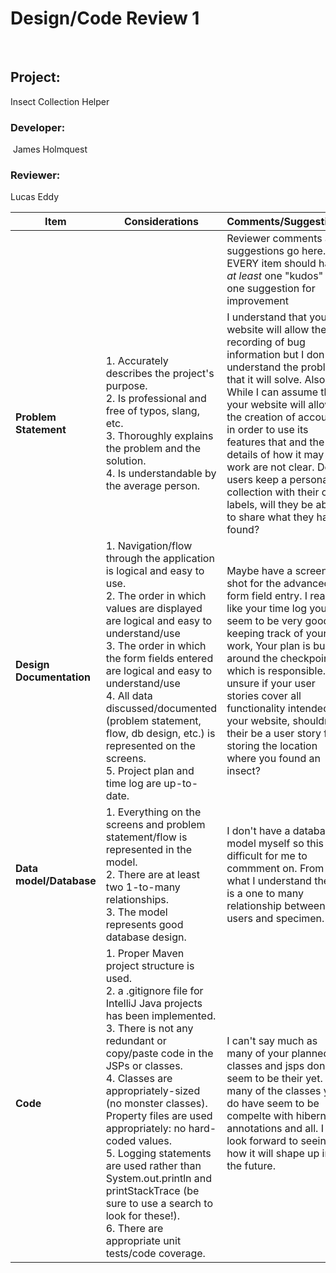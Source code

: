 # Design/Code Review 1
​
## Project:
​Insect Collection Helper
### Developer:
​ James Holmquest
### Reviewer:
​Lucas Eddy

|Item |Considerations| Comments/Suggestions|
|--------|---------|---|
|||Reviewer comments and suggestions go here. EVERY item should have *at least* one "kudos" and one suggestion for improvement|
|**Problem Statement**|1. Accurately describes the project's purpose.<br> 2. Is professional and free of typos, slang, etc.<br> 3. Thoroughly explains the problem and the solution.<br> 4. Is understandable by the average person.|I understand that your website will allow the recording of bug information but I don't understand the problem that it will solve. Also While I can assume that your website will allow the creation of accounts in order to use its features that and the details of how it may work are not clear. Do users keep a personal collection with their own labels, will they be able to share what they have found? |
|**Design Documentation**|1. Navigation/flow through the application is logical and easy to use. <br>2. The order in which values are displayed are logical and easy to understand/use <br>3. The order in which the form fields entered are logical and easy to understand/use<br>4. All data discussed/documented (problem statement, flow, db design, etc.) is represented on the screens. <br>5. Project plan and time log are up-to-date. |Maybe have a screen shot for the advanced form field entry. I really like your time log you seem to be very good at keeping track of your work, Your plan is built around the checkpoints which is responsible. I'm unsure if your user stories cover all functionality intended for your website, shouldn't their be a user story for storing the location where you found an insect? |
|**Data model/Database**|1. Everything on the screens and problem statement/flow is represented in the model. <br> 2. There are at least two 1-to-many relationships.<br> 3. The model represents good database design. <br>|I don't have a database model myself so this is difficult for me to commment on. From what I understand their is a one to many relationship between users and specimen.  |
|**Code**|1. Proper Maven project structure is used. <br> 2. a .gitignore file for IntelliJ Java projects has been implemented. <br> 3. There is not any redundant or copy/paste code in the JSPs or classes.<br> 4. Classes are appropriately-sized (no monster classes).<br> Property files are used appropriately: no hard-coded values. <br> 5. Logging statements are used rather than System.out.println and printStackTrace (be sure to use a search to look for these!).<br> 6. There are appropriate unit tests/code coverage.| I can't say much as many of your planned classes and jsps don't seem to be their yet. many of the classes you do have seem to be compelte with hibernate annotations and all. I look forward to seeing how it will shape up in the future.|  
